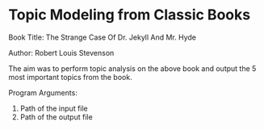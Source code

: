 # Topic Modeling from Classic Books

Book Title: The Strange Case Of Dr. Jekyll And Mr. Hyde

Author:  Robert Louis Stevenson

The aim was to perform topic analysis on the above book and output the 5 most important topics from the book.

Program Arguments:
1. Path of the input file
2. Path of the output file

